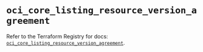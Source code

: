 # `oci_core_listing_resource_version_agreement`

Refer to the Terraform Registry for docs: [`oci_core_listing_resource_version_agreement`](https://registry.terraform.io/providers/oracle/oci/6.37.0/docs/resources/core_listing_resource_version_agreement).
